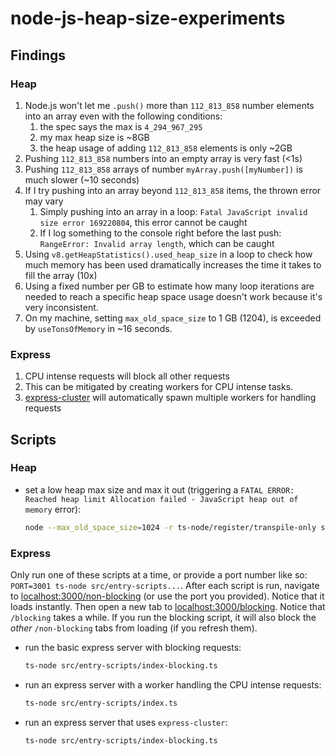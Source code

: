 # node-js-heap-size-experiments

## Findings

### Heap

1. Node.js won't let me `.push()` more than `112_813_858` number elements into an array even with the following conditions:
    1. the spec says the max is `4_294_967_295`
    2. my max heap size is ~8GB
    3. the heap usage of adding `112_813_858` elements is only ~2GB
2. Pushing `112_813_858` numbers into an empty array is very fast (<1s)
3. Pushing `112_813_858` arrays of number `myArray.push([myNumber])` is much slower (~10 seconds)
4. If I try pushing into an array beyond `112_813_858` items, the thrown error may vary
    1. Simply pushing into an array in a loop: `Fatal JavaScript invalid size error 169220804`, this error cannot be caught
    2. If I log something to the console right before the last push: `RangeError: Invalid array length`, which can be caught
5. Using `v8.getHeapStatistics().used_heap_size` in a loop to check how much memory has been used dramatically increases the time it takes to fill the array (10x)
6. Using a fixed number per GB to estimate how many loop iterations are needed to reach a specific heap space usage doesn't work because it's very inconsistent.
7. On my machine, setting `max_old_space_size` to 1 GB (1204), is exceeded by `useTonsOfMemory` in ~16 seconds.

### Express

1. CPU intense requests will block all other requests
2. This can be mitigated by creating workers for CPU intense tasks.
3. [express-cluster](https://www.npmjs.com/package/express-cluster) will automatically spawn multiple workers for handling requests

## Scripts

### Heap

-   set a low heap max size and max it out (triggering a `FATAL ERROR: Reached heap limit Allocation failed - JavaScript heap out of memory` error):
    ```bash
    node --max_old_space_size=1024 -r ts-node/register/transpile-only src/entry-scripts/use-all-heap.ts
    ```

### Express

Only run one of these scripts at a time, or provide a port number like so: `PORT=3001 ts-node src/entry-scripts...`. After each script is run, navigate to [localhost:3000/non-blocking](http://localhost:3000/non-blocking) (or use the port you provided). Notice that it loads instantly. Then open a new tab to [localhost:3000/blocking](http://localhost:3000/blocking). Notice that `/blocking` takes a while. If you run the blocking script, it will also block the _other_ `/non-blocking` tabs from loading (if you refresh them).

-   run the basic express server with blocking requests:
    ```bash
    ts-node src/entry-scripts/index-blocking.ts
    ```
-   run an express server with a worker handling the CPU intense requests:
    ```bash
    ts-node src/entry-scripts/index.ts
    ```
-   run an express server that uses `express-cluster`:
    ```bash
    ts-node src/entry-scripts/index-blocking.ts
    ```
